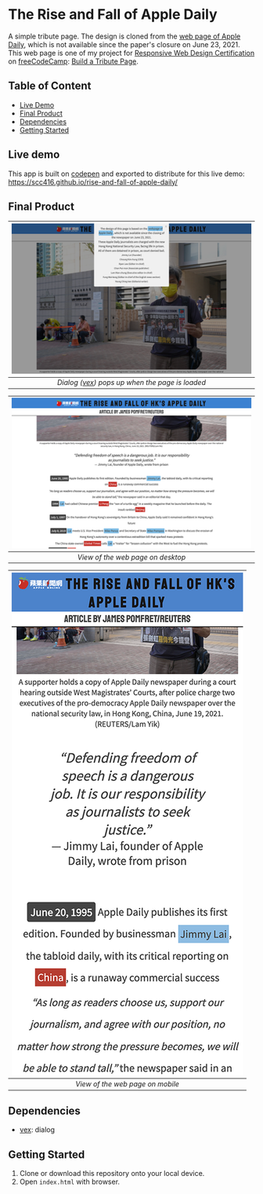 # The Rise and Fall of Apple Daily

A simple tribute page. The design is cloned from the [web page of Apple Daily](https://hk.appledaily.com/), which is not available since the paper's closure on June 23, 2021.
This web page is one of my project for [Responsive Web Design Certification](https://www.freecodecamp.org/learn/responsive-web-design/) on [freeCodeCamp](https://www.freecodecamp.org/): [Build a Tribute Page](https://www.freecodecamp.org/learn/responsive-web-design/responsive-web-design-projects/build-a-tribute-page).  


## Table of Content

- [Live Demo](#live-demo)
- [Final Product](#final-product)
- [Dependencies](#dependencies)
- [Getting Started](#getting-started)

## Live demo

This app is built on [codepen](https://codepen.io/) and exported to distribute for this live demo:  
https://scc416.github.io/rise-and-fall-of-apple-daily/

## Final Product

|                                 ![initial](./docs/initial.png)                                 |
| :--------------------------------------------------------------------------------------------: |
| _Dialog ([vex](https://github.hubspot.com/vex/docs/welcome/)) pops up when the page is loaded_ |

|  ![content](./docs/content.png)  |
| :------------------------------: |
| _View of the web page on desktop_ |

|  ![mobile](./docs/mobile.png)   |
| :-----------------------------: |
| _View of the web page on mobile_ |

## Dependencies

- [vex](https://github.hubspot.com/vex/docs/welcome/): dialog

## Getting Started

1. Clone or download this repository onto your local device.
2. Open `index.html` with browser.
